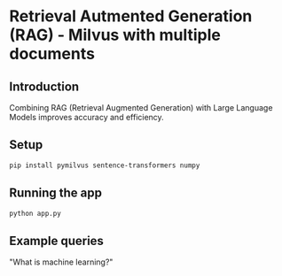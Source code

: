 # Retrieval Autmented Generation (RAG) - Milvus with multiple documents

## Introduction

Combining RAG (Retrieval Augmented Generation) with Large Language Models improves accuracy and efficiency.

## Setup

```bash
pip install pymilvus sentence-transformers numpy
```

## Running the app

```bash
python app.py
```

## Example queries

"What is machine learning?"
